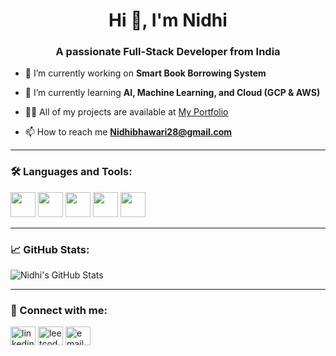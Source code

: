 <h1 align="center">Hi 👋, I'm Nidhi</h1>
<h3 align="center">A passionate Full-Stack Developer from India</h3>

- 🔭 I’m currently working on **Smart Book Borrowing System**

- 🌱 I’m currently learning **AI, Machine Learning, and Cloud (GCP & AWS)**

- 👨‍💻 All of my projects are available at [My Portfolio](#) <!-- you can add your link -->

- 📫 How to reach me **Nidhibhawari28@gmail.com**

---

### 🛠️ Languages and Tools:
<p align="left">
  <img src="https://cdn.jsdelivr.net/gh/devicons/devicon/icons/react/react-original.svg" width="40" />
  <img src="https://cdn.jsdelivr.net/gh/devicons/devicon/icons/javascript/javascript-original.svg" width="40" />
  <img src="https://cdn.jsdelivr.net/gh/devicons/devicon/icons/nodejs/nodejs-original.svg" width="40" />
  <img src="https://cdn.jsdelivr.net/gh/devicons/devicon/icons/python/python-original.svg" width="40" />
  <img src="https://cdn.jsdelivr.net/gh/devicons/devicon/icons/mongodb/mongodb-original.svg" width="40" />
</p>

---

### 📈 GitHub Stats:
![Nidhi's GitHub Stats](https://github-readme-stats.vercel.app/api?username=your-github-username&show_icons=true&theme=radical)

---

### 🔗 Connect with me:
<p align="left">
<a href="https://www.linkedin.com/in/nidhi-bhawari/" target="blank"><img align="center" src="https://cdn.jsdelivr.net/npm/simple-icons@v3/icons/linkedin.svg" alt="linkedin" height="30" width="40" /></a>
<a href="https://leetcode.com/u/NidhiBhawari/" target="blank"><img align="center" src="https://upload.wikimedia.org/wikipedia/commons/1/19/LeetCode_logo_black.png" alt="leetcode" height="30" width="40" /></a>
<a href="mailto:Nidhibhawari28@gmail.com"><img align="center" src="https://cdn.jsdelivr.net/npm/simple-icons@v3/icons/gmail.svg" alt="email" height="30" width="40" /></a>
</p>
